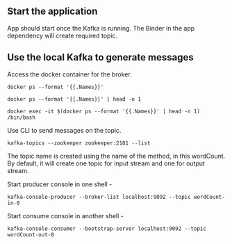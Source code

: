 ## Start the application 
App should start once the Kafka is running. 
The Binder in the app dependency will create required topic. 

## Use the local Kafka to generate messages
Access the docker container for the broker.

`docker ps --format '{{.Names}}'`

`docker ps --format '{{.Names}}' | head -n 1`

`docker exec -it $(docker ps --format '{{.Names}}' | head -n 1) /bin/bash`

Use CLI to send messages on the topic. 

`kafka-topics --zookeeper zookeeper:2181 --list`

The topic name is created using the name of the method, in this wordCount. By default, it will create one topic for input stream and one for output stream.


Start producer console in one shell - 

`kafka-console-producer --broker-list localhost:9092 --topic wordCount-in-0`

Start consume console in another shell - 

`kafka-console-consumer --bootstrap-server localhost:9092 --topic wordCount-out-0`